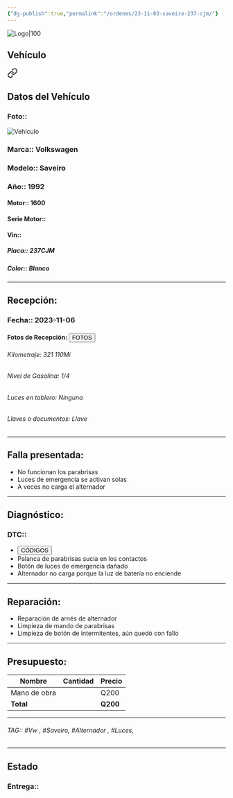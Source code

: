 ```yaml
---
{"dg-publish":true,"permalink":"/ordenes/23-11-03-saveiro-237-cjm/"}
---
```


![Logo|100](http://drive.google.com/uc?export=view&id=137fl3TIZ0-PU8b-Pt0bsjclwHub_u78G)

## Vehículo

<div class="transclusion internal-embed is-loaded"><a class="markdown-embed-link" href="/vehiculos/volkswagen/golf-saveiro-237-cjm/#datos-del-vehiculo" aria-label="Open link"><svg xmlns="http://www.w3.org/2000/svg" width="24" height="24" viewBox="0 0 24 24" fill="none" stroke="currentColor" stroke-width="2" stroke-linecap="round" stroke-linejoin="round" class="svg-icon lucide-link"><path d="M10 13a5 5 0 0 0 7.54.54l3-3a5 5 0 0 0-7.07-7.07l-1.72 1.71"></path><path d="M14 11a5 5 0 0 0-7.54-.54l-3 3a5 5 0 0 0 7.07 7.07l1.71-1.71"></path></svg></a><div class="markdown-embed">



## Datos del Vehículo 
### Foto:: 
![Vehículo](http://drive.google.com/uc?export=view&id=13OpASXBdAJ6rYO1w3csJUYeZVBvpcAkZ)

### Marca:: Volkswagen 
### Modelo:: Saveiro
### Año:: 1992
#### Motor:: 1600
#### Serie Motor:: 
#### Vin:: 
##### Placa:: 237CJM
##### Color:: Blanco
---


</div></div>


## Recepción:
### Fecha:: 2023-11-06
#### Fotos de Recepción: <a href="http"><button class="btn success">FOTOS</button></a>

###### Kilometraje: 321 110Mi
###### Nivel de Gasolina: 1/4
###### Luces en tablero: Ninguna
###### Llaves o documentos: Llave 

---

## Falla presentada:
- No funcionan los parabrisas
- Luces de emergencia se activan solas 
- A veces no carga el alternador 


---

## Diagnóstico:
### DTC:: 

- <a href="http"><button class="btn success">CÓDIGOS</button></a>
- Palanca de parabrisas sucia en los contactos 
- Botón de luces de emergencia dañado 
- Alternador no carga porque la luz de batería no enciende 

---
## Reparación:
- Reparación de arnés de alternador 
- Limpieza de mando de parabrisas
- Limpieza de botón de intermitentes, aún quedó con fallo 

---

## Presupuesto:

| Nombre | Cantidad | Precio |
| ------ | -------- | ------ |
|    Mano de obra     |          |    Q200    |
| **Total**       |        |    **Q200**    |

---

###### TAG:: #Vw , #Saveiro, #Alternador , #Luces, 

---

## Estado

### Entrega:: 